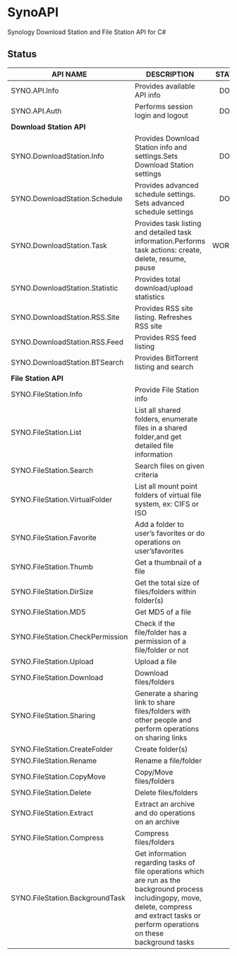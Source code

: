 # SynoAPI
Synology Download Station and File Station API for C#

## Status
|API NAME|DESCRIPTION|STATUS|
|---|---|:---:|
|SYNO.API.Info|Provides available API info|DONE|
|SYNO.API.Auth|Performs session login and logout|DONE|
|**Download Station API**|
|SYNO.DownloadStation.Info|Provides Download Station info and settings.Sets Download Station settings|DONE|
|SYNO.DownloadStation.Schedule|Provides advanced schedule settings. Sets advanced schedule settings|DONE|
|SYNO.DownloadStation.Task|Provides task listing and detailed task information.Performs task actions: create, delete, resume, pause|WORKING|
|SYNO.DownloadStation.Statistic|Provides total download/upload statistics||
|SYNO.DownloadStation.RSS.Site|Provides RSS site listing. Refreshes RSS site||
|SYNO.DownloadStation.RSS.Feed|Provides RSS feed listing||
|SYNO.DownloadStation.BTSearch|Provides BitTorrent listing and search||
|**File Station API**||
|SYNO.FileStation.Info|Provide File Station info||
|SYNO.FileStation.List|List all shared folders, enumerate files in a shared folder,and get detailed file information||
|SYNO.FileStation.Search|Search files on given criteria||
|SYNO.FileStation.VirtualFolder|List all mount point folders of virtual file system, ex: CIFS or ISO||
|SYNO.FileStation.Favorite|Add a folder to user’s favorites or do operations on user’sfavorites||
|SYNO.FileStation.Thumb|Get a thumbnail of a file||
|SYNO.FileStation.DirSize|Get the total size of files/folders within folder(s)||
|SYNO.FileStation.MD5|Get MD5 of a file||
|SYNO.FileStation.CheckPermission|Check if the file/folder has a permission of a file/folder or not||
|SYNO.FileStation.Upload|Upload a file||
|SYNO.FileStation.Download|Download files/folders||
|SYNO.FileStation.Sharing|Generate a sharing link to share files/folders with other people and perform operations on sharing links||
|SYNO.FileStation.CreateFolder|Create folder(s)||
|SYNO.FileStation.Rename|Rename a file/folder||
|SYNO.FileStation.CopyMove|Copy/Move files/folders||
|SYNO.FileStation.Delete|Delete files/folders||
|SYNO.FileStation.Extract|Extract an archive and do operations on an archive||
|SYNO.FileStation.Compress|Compress files/folders||
|SYNO.FileStation.BackgroundTask|Get information regarding tasks of file operations which are run as the background process includingopy, move, delete, compress and extract tasks or perform operations on these background tasks||
